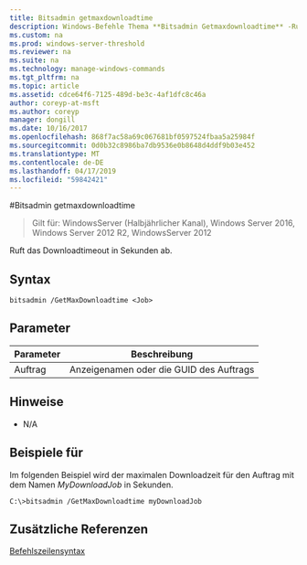 ```yaml
---
title: Bitsadmin getmaxdownloadtime
description: Windows-Befehle Thema **Bitsadmin Getmaxdownloadtime** -Ruft die Downloadtimeout in Sekunden ab.
ms.custom: na
ms.prod: windows-server-threshold
ms.reviewer: na
ms.suite: na
ms.technology: manage-windows-commands
ms.tgt_pltfrm: na
ms.topic: article
ms.assetid: cdce64f6-7125-489d-be3c-4af1dfc8c46a
author: coreyp-at-msft
ms.author: coreyp
manager: dongill
ms.date: 10/16/2017
ms.openlocfilehash: 868f7ac58a69c067681bf0597524fbaa5a25984f
ms.sourcegitcommit: 0d0b32c8986ba7db9536e0b8648d4ddf9b03e452
ms.translationtype: MT
ms.contentlocale: de-DE
ms.lasthandoff: 04/17/2019
ms.locfileid: "59842421"
---
```

#<a name="bitsadmin-getmaxdownloadtime"></a>Bitsadmin getmaxdownloadtime

>Gilt für: WindowsServer (Halbjährlicher Kanal), Windows Server 2016, Windows Server 2012 R2, WindowsServer 2012

Ruft das Downloadtimeout in Sekunden ab.

## <a name="syntax"></a>Syntax

```
bitsadmin /GetMaxDownloadtime <Job> 
```

## <a name="parameters"></a>Parameter

|Parameter|Beschreibung|
|-------|--------|
|Auftrag|Anzeigenamen oder die GUID des Auftrags|

## <a name="remarks"></a>Hinweise

-   N\/A

## <a name="BKMK_examples"></a>Beispiele für
Im folgenden Beispiel wird der maximalen Downloadzeit für den Auftrag mit dem Namen *MyDownloadJob* in Sekunden.

```
C:\>bitsadmin /GetMaxDownloadtime myDownloadJob
```

## <a name="additional-references"></a>Zusätzliche Referenzen
[Befehlszeilensyntax](command-line-syntax-key.md)


